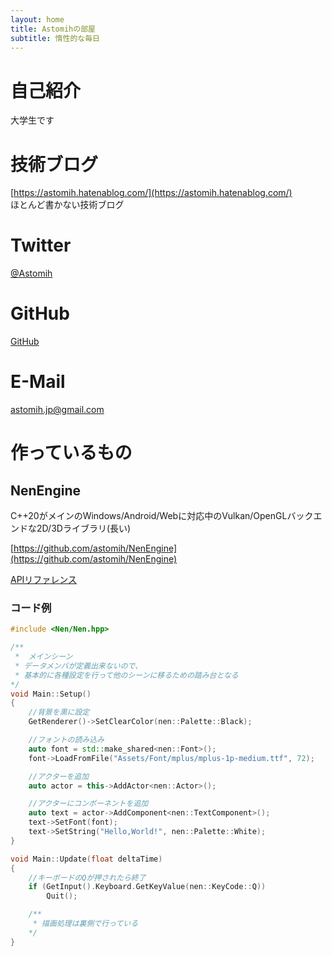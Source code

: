 ```yaml
---
layout: home
title: Astomihの部屋
subtitle: 惰性的な毎日
---
```


# 自己紹介
大学生です
  
# 技術ブログ
[https://astomih.hatenablog.com/](https://astomih.hatenablog.com/)  
ほとんど書かない技術ブログ  
# Twitter
[@Astomih](https://twitter.com/Astomih)  
# GitHub
[GitHub](https://github.com/Astomih)  
# E-Mail
astomih.jp@gmail.com


# 作っているもの
## NenEngine
C++20がメインのWindows/Android/Webに対応中のVulkan/OpenGLバックエンドな2D/3Dライブラリ(長い)
 
[https://github.com/astomih/NenEngine](https://github.com/astomih/NenEngine)  
  
[APIリファレンス](https://astomih.github.io/NenEngine)  
  
### コード例
``` c++
#include <Nen/Nen.hpp>

/**
 *  メインシーン
 * データメンバが定義出来ないので、
 * 基本的に各種設定を行って他のシーンに移るための踏み台となる
*/
void Main::Setup()
{
    //背景を黒に設定
    GetRenderer()->SetClearColor(nen::Palette::Black);

    //フォントの読み込み
    auto font = std::make_shared<nen::Font>();
    font->LoadFromFile("Assets/Font/mplus/mplus-1p-medium.ttf", 72);

    //アクターを追加
    auto actor = this->AddActor<nen::Actor>();

    //アクターにコンポーネントを追加
    auto text = actor->AddComponent<nen::TextComponent>();
    text->SetFont(font);
    text->SetString("Hello,World!", nen::Palette::White);
}

void Main::Update(float deltaTime)
{
    //キーボードのQが押されたら終了
    if (GetInput().Keyboard.GetKeyValue(nen::KeyCode::Q))
        Quit();

    /**
     * 描画処理は裏側で行っている
    */
}
```

 